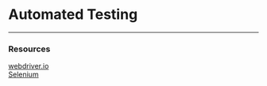 # <i class="fas fa-balance-scale"></i> Automated Testing
***
### Resources
[webdriver.io](http://webdriver.io/)  
[Selenium](https://seleniumhq.github.io/docs/intro.html#introduction)  
